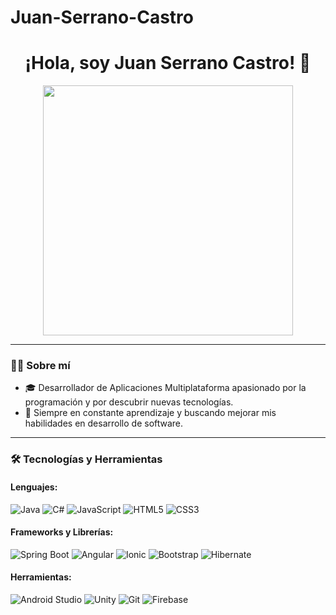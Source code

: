 # Juan-Serrano-Castro
<h1 align="center">¡Hola, soy Juan Serrano Castro! 👋</h1>

<p align="center">
  <img src="![software-1-e1550080087611-800x400](https://github.com/user-attachments/assets/4fb1e3aa-4b82-4e41-8e23-6cd5be85c620)
" width="400"/>
</p>

---

### 🧑‍💻 Sobre mí

- 🎓 Desarrollador de Aplicaciones Multiplataforma apasionado por la programación y por descubrir nuevas tecnologías.
- 🚀 Siempre en constante aprendizaje y buscando mejorar mis habilidades en desarrollo de software.

---

### 🛠️ Tecnologías y Herramientas

#### Lenguajes:
![Java](https://img.shields.io/badge/Java-%23ED8B00.svg?style=for-the-badge&logo=openjdk&logoColor=white)
![C#](https://img.shields.io/badge/C%23-239120.svg?style=for-the-badge&logo=c-sharp&logoColor=white)
![JavaScript](https://img.shields.io/badge/JavaScript-%23F7DF1E.svg?style=for-the-badge&logo=javascript&logoColor=black)
![HTML5](https://img.shields.io/badge/HTML5-%23E34F26.svg?style=for-the-badge&logo=html5&logoColor=white)
![CSS3](https://img.shields.io/badge/CSS3-%231572B6.svg?style=for-the-badge&logo=css3&logoColor=white)

#### Frameworks y Librerías:
![Spring Boot](https://img.shields.io/badge/Spring%20Boot-6DB33F.svg?style=for-the-badge&logo=spring-boot&logoColor=white)
![Angular](https://img.shields.io/badge/Angular-DD0031.svg?style=for-the-badge&logo=angular&logoColor=white)
![Ionic](https://img.shields.io/badge/Ionic-3880FF.svg?style=for-the-badge&logo=ionic&logoColor=white)
![Bootstrap](https://img.shields.io/badge/Bootstrap-%23563D7C.svg?style=for-the-badge&logo=bootstrap&logoColor=white)
![Hibernate](https://img.shields.io/badge/Hibernate-59666C.svg?style=for-the-badge&logo=hibernate&logoColor=white)

#### Herramientas:
![Android Studio](https://img.shields.io/badge/Android%20Studio-3DDC84.svg?style=for-the-badge&logo=android-studio&logoColor=white)
![Unity](https://img.shields.io/badge/Unity-000000.svg?style=for-the-badge&logo=unity&logoColor=white)
![Git](https://img.shields.io/badge/Git-F05032.svg?style=for-the-badge&logo=git&logoColor=white)
![Firebase](https://img.shields.io/badge/Firebase-FFCA28.svg?style=for-the-badge&logo=firebase&logoColor=black)
